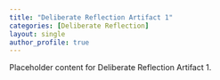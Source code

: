 ```yaml
---
title: "Deliberate Reflection Artifact 1"
categories: [Deliberate Reflection]
layout: single
author_profile: true
---
```

Placeholder content for Deliberate Reflection Artifact 1.
